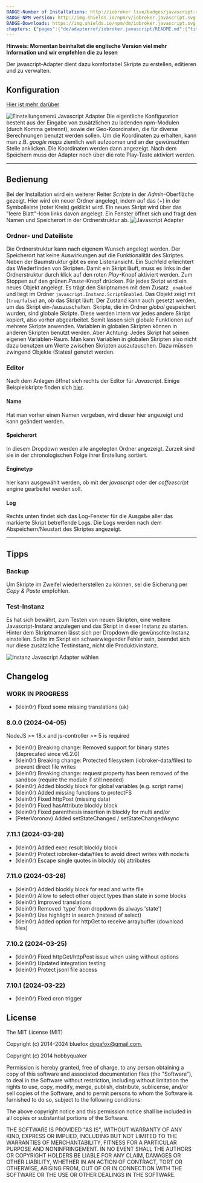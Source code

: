 ```yaml
---
BADGE-Number of Installations: http://iobroker.live/badges/javascript-stable.svg
BADGE-NPM version: http://img.shields.io/npm/v/iobroker.javascript.svg
BADGE-Downloads: https://img.shields.io/npm/dm/iobroker.javascript.svg
chapters: {"pages":{"de/adapterref/iobroker.javascript/README.md":{"title":{"de":"no title"},"content":"de/adapterref/iobroker.javascript/README.md"},"de/adapterref/iobroker.javascript/blockly.md":{"title":{"de":"Inhalt"},"content":"de/adapterref/iobroker.javascript/blockly.md"}}}
---
```

**Hinweis: Momentan beinhaltet die englische Version viel mehr Information und wir empfehlen die zu lesen**

Der javascript-Adapter dient dazu komfortabel Skripte zu erstellen, editieren und zu verwalten.

## Konfiguration
[Hier ist mehr darüber](https://github.com/ioBroker/ioBroker/wiki/ioBroker-Adapter-javascript#konfiguration)


![Einstellungsmenü Javascript Adapter](img/javascript_Einstellungen-Javascript.png)
   Die eigentliche Konfiguration besteht aus der Eingabe von zusätzlichen zu ladenden npm-Modulen (durch Komma getrennt), sowie der Geo-Koordinaten, die für diverse Berechnungen benutzt werden sollen. Um die Koordinaten zu erhalten, kann man z.B. _google maps_ ziemlich weit aufzoomen und an der gewünschten Stelle anklicken. Die Koordinaten werden dann angezeigt. Nach dem Speichern muss der Adapter noch über die rote Play-Taste aktiviert werden.

* * *

## Bedienung
Bei der Installation wird ein weiterer Reiter _Scripte_ in der _Admin_-Oberfläche gezeigt. Hier wird ein neuer Ordner angelegt, indem auf das (+) in der Symbolleiste (roter Kreis) geklickt wird.  Ein neues Skript wird über das "leere Blatt"-Icon links davon angelegt. Ein Fenster öffnet sich und fragt den Namen und Speicherort in der Ordnerstruktur ab. 
![Javascript Adapter](img/javascript_Javascript-Adapter.png)


### Ordner- und Dateiliste
Die Ordnerstruktur kann nach eigenem Wunsch angelegt werden. Der Speicherort hat keine Auswirkungen auf die Funktionalität des Skriptes. Neben der Baumstruktur gibt es eine Listenansicht. Ein Suchfeld erleichtert das Wiederfinden von Skripten. Damit ein Skript läuft, muss es links in der Ordnerstruktur durch klick auf den roten _Play_-Knopf aktiviert werden. Zum Stoppen auf den grünen _Pause_-Knopf drücken. Für jedes Skript wird ein neues Objekt angelegt. Es trägt den Skriptnamen mit dem Zusatz `_enabled` und liegt im Ordner `javascript.Instanz.ScriptEnabled`. Das Objekt zeigt mit (`true/false`) an, ob das Skript läuft. Der Zustand kann auch gesetzt werden, um das Skript ein-/auszuschalten. Skripte, die im Ordner _global_ gespeichert wurden, sind globale Skripte. Diese werden intern vor jedes andere Skript kopiert, also vorher abgearbeitet. Somit lassen sich globale Funktionen auf mehrere Skripte anwenden. Variablen in globalen Skripten können in anderen Skripten benutzt werden. Aber Achtung: Jedes Skript hat seinen eigenen Variablen-Raum. Man kann Variablen in globalen Skripten also nicht dazu benutzen um Werte zwischen Skripten auszutauschen. Dazu müssen zwingend Objekte (States) genutzt werden.  

### Editor
Nach dem Anlegen öffnet sich rechts der Editor für _Javascript_. Einige Beispielskripte finden sich [hier](http://www.iobroker.net/docu/?page_id=2786&lang=de).

#### Name
Hat man vorher einen Namen vergeben, wird dieser hier angezeigt und kann geändert werden.

#### Speicherort
In diesem Dropdown werden alle angelegten Ordner angezeigt. Zurzeit sind sie in der chronologischen Folge ihrer Erstellung sortiert.

#### Enginetyp
hier kann ausgewählt werden, ob mit der _javascript_ oder der _coffeescript_ engine gearbeitet werden soll.

#### Log
Rechts unten findet sich das Log-Fenster für die Ausgabe aller das markierte Skript betreffende Logs. Die Logs werden nach dem Abspeichern/Neustart des Skriptes angezeigt.

* * *

## Tipps
### Backup
Um Skripte im Zweifel wiederherstellen zu können, sei die Sicherung per _Copy & Paste_ empfohlen.

### Test-Instanz
Es hat sich bewährt, zum Testen von neuen Skripten, eine weitere Javascript-Instanz anzulegen und das Skript in dieser Instanz zu starten. 
Hinter dem Skriptnamen lässt sich per Dropdown die gewünschte Instanz einstellen. 
Sollte im Skript ein schwerwiegender Fehler sein, beendet sich nur diese zusätzliche Testinstanz, nicht die Produktivinstanz. 

![Instanz Javascript Adapter wählen](img/screen.jpg)

## Changelog
<!--
	### **WORK IN PROGRESS**
-->
### **WORK IN PROGRESS**

* (klein0r) Fixed some missing translations (uk)

### 8.0.0 (2024-04-05)

NodeJS >= 18.x and js-controller >= 5 is required

* (klein0r) Breaking change: Removed support for binary states (deprecated since v6.2.0)
* (klein0r) Breaking change: Protected filesystem (iobroker-data/files) to prevent direct file writes
* (klein0r) Breaking change: request property has been removed of the sandbox (require the module if still needed)
* (klein0r) Added blockly block for global variables (e.g. script name)
* (klein0r) Added missing functions to protectFS
* (klein0r) Fixed httpPost (missing data)
* (klein0r) Fixed hasAttribute blockly block
* (klein0r) Fixed parenthesis insertion in blockly for multi and/or
* (PeterVoronov) Added setStateChanged / setStateChangedAsync

### 7.11.1 (2024-03-28)

* (klein0r) Added exec result blockly block
* (klein0r) Protect iobroker-data/files to avoid direct writes with node:fs
* (klein0r) Escape single quotes in blockly obj attributes

### 7.11.0 (2024-03-26)

* (klein0r) Added blockly block for read and write file
* (klein0r) Allow to select other object types than state in some blocks
* (klein0r) Improved translations
* (klein0r) Removed 'type' from dropdown (is always 'state')
* (klein0r) Use highlight in search (instead of select)
* (klein0r) Added option for httpGet to receive arraybuffer (download files)

### 7.10.2 (2024-03-25)

* (klein0r) Fixed httpGet/httpPost issue when using without options
* (klein0r) Updated integration testing
* (klein0r) Protect jsonl file access

### 7.10.1 (2024-03-22)

* (klein0r) Fixed cron trigger

## License
The MIT License (MIT)

Copyright (c) 2014-2024 bluefox <dogafox@gmail.com>,

Copyright (c) 2014      hobbyquaker

Permission is hereby granted, free of charge, to any person obtaining a copy
of this software and associated documentation files (the "Software"), to deal
in the Software without restriction, including without limitation the rights
to use, copy, modify, merge, publish, distribute, sublicense, and/or sell
copies of the Software, and to permit persons to whom the Software is
furnished to do so, subject to the following conditions:

The above copyright notice and this permission notice shall be included in
all copies or substantial portions of the Software.

THE SOFTWARE IS PROVIDED "AS IS", WITHOUT WARRANTY OF ANY KIND, EXPRESS OR
IMPLIED, INCLUDING BUT NOT LIMITED TO THE WARRANTIES OF MERCHANTABILITY,
FITNESS FOR A PARTICULAR PURPOSE AND NONINFRINGEMENT. IN NO EVENT SHALL THE
AUTHORS OR COPYRIGHT HOLDERS BE LIABLE FOR ANY CLAIM, DAMAGES OR OTHER
LIABILITY, WHETHER IN AN ACTION OF CONTRACT, TORT OR OTHERWISE, ARISING FROM,
OUT OF OR IN CONNECTION WITH THE SOFTWARE OR THE USE OR OTHER DEALINGS IN
THE SOFTWARE.